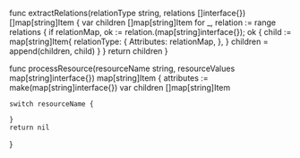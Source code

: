 




func extractRelations(relationType string, relations []interface{}) []map[string]Item {
	var children []map[string]Item
	for _, relation := range relations {
		if relationMap, ok := relation.(map[string]interface{}); ok {
			child := map[string]Item{
				relationType: {
					Attributes: relationMap,
				},
			}
			children = append(children, child)
		}
	}
	return children
}

func processResource(resourceName string, resourceValues map[string]interface{}) map[string]Item {
	attributes := make(map[string]interface{})
	var children []map[string]Item

	switch resourceName {

	}
	return nil
}

